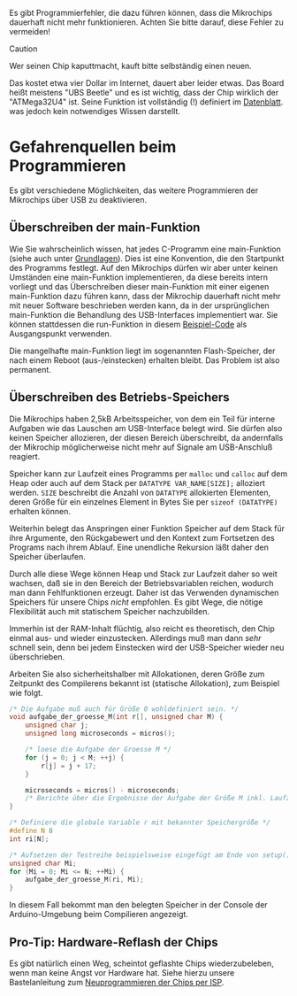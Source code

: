 Es gibt Programmierfehler, die dazu führen
können, dass die Mikrochips dauerhaft nicht mehr funktionieren.
Achten Sie bitte darauf, diese Fehler zu vermeiden!

  > [!CAUTION]
  > Wer seinen Chip kaputtmacht, kauft bitte selbständig einen neuen.

Das kostet etwa vier Dollar im Internet, dauert aber leider etwas.
Das Board heißt meistens "UBS Beetle" und es ist wichtig, dass der Chip wirklich
der "ATMega32U4" ist.
Seine Funktion ist vollständig (!) definiert im
[Datenblatt](https://ww1.microchip.com/downloads/en/DeviceDoc/Atmel-7766-8-bit-AVR-ATmega16U4-32U4_Datasheet.pdf).
was jedoch kein notwendiges Wissen darstellt.

# Gefahrenquellen beim Programmieren

Es gibt verschiedene Möglichkeiten, das weitere Programmieren der Mikrochips
über USB zu deaktivieren.

## Überschreiben der main-Funktion

Wie Sie wahrscheinlich wissen, hat jedes C-Programm eine main-Funktion
(siehe auch unter [Grundlagen](Grundlagen-der-C-Programmierung#funktionen)).
Dies ist eine Konvention, die den Startpunkt des Programms festlegt.
Auf den Mikrochips dürfen wir aber unter keinen Umständen eine main-Funktion
implementieren, da diese bereits intern vorliegt und das Überschreiben dieser
main-Funktion mit einer eigenen main-Funktion dazu führen kann, dass der
Mikrochip dauerhaft nicht mehr mit neuer Software beschrieben werden kann,
da in der ursprünglichen main-Funktion die Behandlung des USB-Interfaces
implementiert war.
Sie können stattdessen die run-Funktion in diesem
[Beispiel-Code](Einrichten-der-Mikrochips#beispiel-für-ausgangscode) als Ausgangspunkt
verwenden.

Die mangelhafte main-Funktion liegt im sogenannten Flash-Speicher, der nach
einem Reboot (aus-/einstecken) erhalten bleibt.  Das Problem ist also permanent.

## Überschreiben des Betriebs-Speichers

Die Mikrochips haben 2,5kB Arbeitsspeicher, von dem ein Teil für interne
Aufgaben wie das Lauschen am USB-Interface belegt wird.  Sie dürfen also
keinen Speicher allozieren, der diesen Bereich überschreibt, da andernfalls der
Mikrochip möglicherweise nicht mehr auf Signale am USB-Anschluß reagiert.

Speicher kann zur Laufzeit eines Programms per `malloc` und `calloc` auf dem
Heap oder auch auf dem Stack per `DATATYPE VAR_NAME[SIZE];` alloziert werden.
`SIZE` beschreibt die Anzahl von `DATATYPE` allokierten Elementen, deren Größe
für ein einzelnes Element in Bytes Sie per `sizeof (DATATYPE)` erhalten können.

Weiterhin belegt das Anspringen einer Funktion Speicher auf dem Stack für ihre
Argumente, den Rückgabewert und den Kontext zum Fortsetzen des Programs nach
ihrem Ablauf.  Eine unendliche Rekursion läßt daher den Speicher überlaufen.

Durch alle diese Wege können Heap und Stack zur Laufzeit daher so weit wachsen,
daß sie in den Bereich der Betriebsvariablen reichen, wodurch man dann
Fehlfunktionen erzeugt.  Daher ist das Verwenden dynamischen Speichers für
unsere Chips *nicht* empfohlen.  Es gibt Wege, die nötige Flexibilität auch mit
statischem Speicher nachzubilden.

Immerhin ist der RAM-Inhalt flüchtig, also reicht es theoretisch, den Chip
einmal aus- und wieder einzustecken.  Allerdings muß man dann *sehr* schnell
sein, denn bei jedem Einstecken wird der USB-Speicher wieder neu überschrieben.

Arbeiten Sie also sicherheitshalber
mit Allokationen, deren Größe zum Zeitpunkt des Compilerens bekannt ist
(statische Allokation), zum Beispiel wie folgt.

```c
/* Die Aufgabe muß auch für Größe 0 wohldefiniert sein. */
void aufgabe_der_groesse_M(int r[], unsigned char M) {
    unsigned char j;
    unsigned long microseconds = micros();

    /* loese die Aufgabe der Groesse M */
    for (j = 0; j < M; ++j) {
        r[j] = j + 17;
    }

    microseconds = micros() - microseconds;
    /* Berichte über die Ergebnisse der Aufgabe der Größe M inkl. Laufzeit */
}

/* Definiere die globale Variable r mit bekannter Speichergröße */
#define N 8
int ri[N];

/* Aufsetzen der Testreihe beispielsweise eingefügt am Ende von setup() */
unsigned char Mi;
for (Mi = 0; Mi <= N; ++Mi) {
    aufgabe_der_groesse_M(ri, Mi);
}
```

In diesem Fall bekommt man den belegten Speicher in der Console der
Arduino-Umgebung beim Compilieren angezeigt.

## Pro-Tip: Hardware-Reflash der Chips

Es gibt natürlich einen Weg, scheintot geflashte Chips wiederzubeleben, wenn
man keine Angst vor Hardware hat.  Siehe hierzu unsere Bastelanleitung zum
[Neuprogrammieren der Chips per ISP](Neuschreiben-per-ISP).

